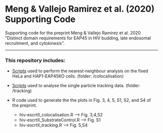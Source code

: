 # Meng & Vallejo Ramirez et al. (2020) Supporting Code

 Supporting code for the preprint Meng & Vallejo Ramirez et al. 2020 "Distinct domain requirements for EAP45 in HIV budding, late endosomal recruitment, and cytokinesis".
___

 ### This repository includes:

 * [Scripts](/colocalisation/wf_colocalisation_fromMask.m) used to perform the nearest-neighbour analysis on the fixed HeLa and HAP1-EAP45KO cells. (folder: /colocalisation)

 * [Scripts](/tracking/trackMate_analysis_eap45.m) used to analyse the single particle tracking data. (folder: /tracking)

 * R code used to generate the the plots in Fig. 3, 4, 5, S1, S2, and S4 of the preprint.
    * hiv-escrtII_colocalisation.R --> Fig. 3,4,S2
    * hiv-escrtII_SubstrateControl.R --> Fig. S1
    * hiv-escrtII_tracking.R --> Fig. 5,S4

